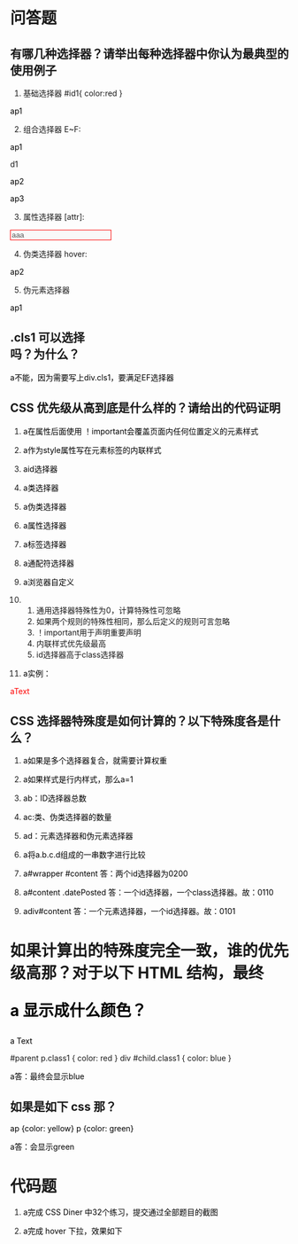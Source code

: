 # 问答题

## 有哪几种选择器？请举出每种选择器中你认为最典型的使用例子
1. 基础选择器
 #id1{
     color:red
 }
 <div>
 <p id="id1">p1</p1>
 </div>

2. 组合选择器
E~F:
<style>
    #id~p{
        border: 1px solid red
    }
</style>
<body>
    <div>
        <p id="id1">p1</p>
        <div>d1</div>
        <p class="cls1 cls2">p2</p>
        <p>p3</p3>
    </div>
</body>



3. 属性选择器
[attr]:
<head>
    <style>
        [disabled]{
            border: 1px solid red
        }
    </style>
</head>
<body>
    <input type="text" value="aaa" disabled>
</body>



4. 伪类选择器
hover:
<head>
    <style>
        p.cls1:hover{
            color:red
        }
    </style>
</head>
<body>
    <p class="cls1 cls2">p2</p>
</body>



5. 伪元素选择器
<head>
    <style>
        p:before{
            content:'a'
        }
    </style>
</head>
<body>
    <p id="id1">p1</p>
</body>




## .cls1 可以选择 <div class="cls1 cls2"></div>吗？为什么？
不能，因为需要写上div.cls1，要满足EF选择器


## CSS 优先级从高到底是什么样的？请给出的代码证明
1. 在属性后面使用 ！important会覆盖页面内任何位置定义的元素样式
2. 作为style属性写在元素标签的内联样式
3. id选择器
4. 类选择器
5. 伪类选择器
6. 属性选择器
7. 标签选择器
8. 通配符选择器
9. 浏览器自定义
10. 
    1. 通用选择器特殊性为0，计算特殊性可忽略
    2. 如果两个规则的特殊性相同，那么后定义的规则可言忽略
    3. ！important用于声明重要声明
    4. 内联样式优先级最高
    5. id选择器高于class选择器

11. 实例：
<style>
    .text{color: red;}
    p{color: black;}
    </style>
<p class="text">Text</p>

## CSS 选择器特殊度是如何计算的？以下特殊度各是什么？

1. 如果是多个选择器复合，就需要计算权重
2. 如果样式是行内样式，那么a=1
3. b：ID选择器总数
4. c:类、伪类选择器的数量
5. d：元素选择器和伪元素选择器
6. 将a.b.c.d组成的一串数字进行比较


1. #wrapper #content
答：两个id选择器为0200

2. #content .datePosted
答：一个id选择器，一个class选择器。故：0110

3. div#content
答：一个元素选择器，一个id选择器。故：0101


# 如果计算出的特殊度完全一致，谁的优先级高那？对于以下 HTML 结构，最终 <p> 显示成什么颜色？

<div id="parent">
 <p id="child" class="class1">
   Text
 </p>
</div>
#parent p.class1 {
 color: red
}
div #child.class1 {
 color: blue
}
 
答：最终会显示blue




## 如果是如下 css 那？
p {color: yellow}
p {color: green}

答：会显示green


# 代码题
1. 完成 CSS Diner 中32个练习，提交通过全部题目的截图




2. 完成 hover 下拉，效果如下

